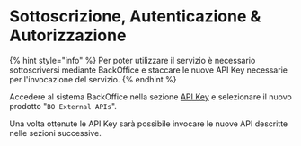 # Sottoscrizione, Autenticazione & Autorizzazione

{% hint style="info" %}
Per poter utilizzare il servizio è necessario sottoscriversi mediante BackOffice e staccare le nuove API Key necessarie per l'invocazione del servizio.
{% endhint %}

Accedere al sistema BackOffice nella sezione [API Key](../generazione-api-key.md) e selezionare il nuovo prodotto "`BO External APIs`".

Una volta ottenute le API Key sarà possibile invocare le nuove API descritte nelle sezioni successive.
